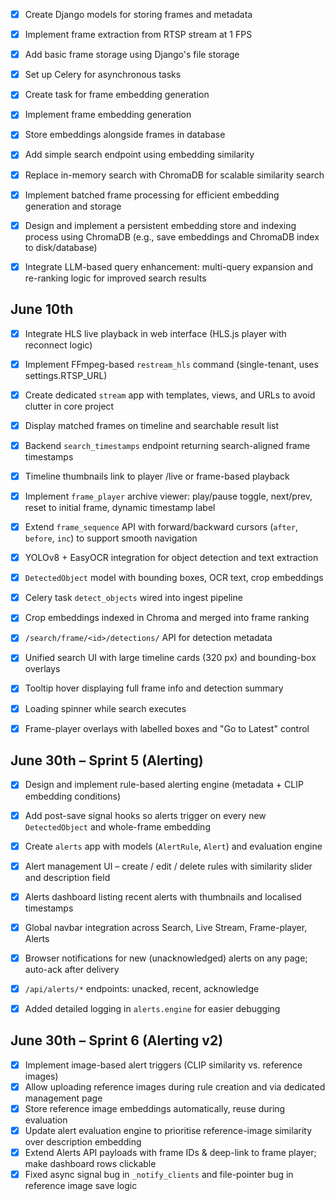 - [x] Create Django models for storing frames and metadata
- [x] Implement frame extraction from RTSP stream at 1 FPS
- [x] Add basic frame storage using Django's file storage
- [x] Set up Celery for asynchronous tasks
- [x] Create task for frame embedding generation
- [x] Implement frame embedding generation
- [x] Store embeddings alongside frames in database
- [x] Add simple search endpoint using embedding similarity
- [x] Replace in-memory search with ChromaDB for scalable similarity search
- [x] Implement batched frame processing for efficient embedding generation and storage
- [x] Design and implement a persistent embedding store and indexing process using ChromaDB (e.g., save embeddings and ChromaDB index to disk/database)
- [x] Integrate LLM-based query enhancement: multi-query expansion and re-ranking logic for improved search results


## June 10th

- [x] Integrate HLS live playback in web interface (HLS.js player with reconnect logic)
- [x] Implement FFmpeg-based `restream_hls` command (single-tenant, uses settings.RTSP_URL)
- [x] Create dedicated `stream` app with templates, views, and URLs to avoid clutter in core project
- [x] Display matched frames on timeline and searchable result list
- [x] Backend `search_timestamps` endpoint returning search-aligned frame timestamps
- [x] Timeline thumbnails link to player /live or frame-based playback
- [x] Implement `frame_player` archive viewer: play/pause toggle, next/prev, reset to initial frame, dynamic timestamp label
- [x] Extend `frame_sequence` API with forward/backward cursors (`after`, `before`, `inc`) to support smooth navigation
- [x] YOLOv8 + EasyOCR integration for object detection and text extraction
- [x] `DetectedObject` model with bounding boxes, OCR text, crop embeddings
- [x] Celery task `detect_objects` wired into ingest pipeline
- [x] Crop embeddings indexed in Chroma and merged into frame ranking
- [x] `/search/frame/<id>/detections/` API for detection metadata
- [x] Unified search UI with large timeline cards (320 px) and bounding-box overlays
- [x] Tooltip hover displaying full frame info and detection summary
- [x] Loading spinner while search executes
- [x] Frame-player overlays with labelled boxes and "Go to Latest" control


## June 30th – Sprint 5 (Alerting)

- [x] Design and implement rule-based alerting engine (metadata + CLIP embedding conditions)
- [x] Add post-save signal hooks so alerts trigger on every new `DetectedObject` and whole-frame embedding
- [x] Create `alerts` app with models (`AlertRule`, `Alert`) and evaluation engine
- [x] Alert management UI – create / edit / delete rules with similarity slider and description field
- [x] Alerts dashboard listing recent alerts with thumbnails and localised timestamps
- [x] Global navbar integration across Search, Live Stream, Frame-player, Alerts
- [x] Browser notifications for new (unacknowledged) alerts on any page; auto-ack after delivery
- [x] `/api/alerts/*` endpoints: unacked, recent, acknowledge
- [x] Added detailed logging in `alerts.engine` for easier debugging


## June 30th – Sprint 6 (Alerting v2)

- [x] Implement image-based alert triggers (CLIP similarity vs. reference images)
- [x] Allow uploading reference images during rule creation and via dedicated management page
- [x] Store reference image embeddings automatically, reuse during evaluation
- [x] Update alert evaluation engine to prioritise reference-image similarity over description embedding
- [x] Extend Alerts API payloads with frame IDs & deep-link to frame player; make dashboard rows clickable
- [x] Fixed async signal bug in `_notify_clients` and file-pointer bug in reference image save logic
